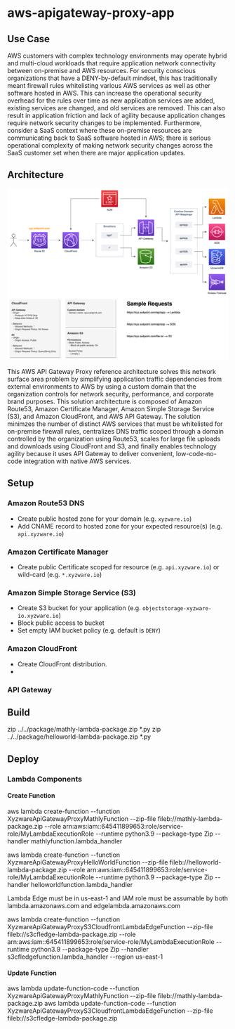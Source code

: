 # aws-apigateway-proxy-app

## Use Case
AWS customers with complex technology environments may operate hybrid and multi-cloud workloads that require application network connectivity between on-premise and AWS resources.  For security conscious organizations that have a DENY-by-default mindset, this has traditionally meant firewall rules whitelisting various AWS services as well as other software hosted in AWS.  This can increase the operational security overhead for the rules over time as new application services are added, existing services are changed, and old services are removed.  This can also result in application friction and lack of agility because application changes require network security changes to be implemented.  Furthermore, consider a SaaS context where these on-premise resources are communicating back to SaaS software hosted in AWS; there is serious  operational complexity of making network security changes across the SaaS customer set when there are major application updates.

## Architecture
![AWS API Gateway Proxy Architecture](./img/aws-apigateway-proxy-customdomain.png)

This AWS API Gateway Proxy reference architecture solves this network surface area problem by simplifying application traffic dependencies from external environments to AWS by using a custom domain that the organization controls for network security, performance, and corporate brand purposes.  This solution architecture is composed of Amazon Route53, Amazon Certificate Manager, Amazon Simple Storage Service (S3), and Amazon CloudFront, and AWS API Gateway.  The solution minimzes the number of distinct AWS services that must be whitelisted for on-premise firewall rules, centralizes DNS traffic scoped through a domain controlled by the organization using Route53, scales for large file uploads and downloads using CloudFront and S3, and finally enables technology agility because it uses API Gateway to deliver convenient, low-code-no-code integration with native AWS services.

## Setup

### Amazon Route53 DNS
* Create public hosted zone for your domain (e.g. `xyzware.io`)
* Add CNAME record to hosted zone for your expected resource(s) (e.g. `api.xyzware.io`)

### Amazon Certificate Manager
* Create public Certificate scoped for resource (e.g. `api.xyzware.io`) or wild-card (e.g. `*.xyzware.io`)

### Amazon Simple Storage Service (S3)
* Create S3 bucket for your application (e.g. `objectstorage-xyzware-io.xyzware.io`)
* Block public access to bucket
* Set empty IAM bucket policy (e.g. default is `DENY`)

### Amazon CloudFront
* Create CloudFront distribution.
* 

### API Gateway

## Build 

zip ../../package/mathly-lambda-package.zip *.py
zip ../../package/helloworld-lambda-package.zip *.py

## Deploy 

### Lambda Components

#### Create Function
aws lambda create-function --function XyzwareApiGatewayProxyMathlyFunction --zip-file fileb://mathly-lambda-package.zip --role arn:aws:iam::645411899653:role/service-role/MyLambdaExecutionRole --runtime python3.9 --package-type Zip --handler mathlyfunction.lambda_handler

aws lambda create-function --function XyzwareApiGatewayProxyHelloWorldFunction --zip-file fileb://helloworld-lambda-package.zip --role arn:aws:iam::645411899653:role/service-role/MyLambdaExecutionRole --runtime python3.9 --package-type Zip --handler helloworldfunction.lambda_handler

Lambda Edge must be in us-east-1 and IAM role must be assumable by both lambda.amazonaws.com and edgelambda.amazonaws.com

aws lambda create-function --function XyzwareApiGatewayProxyS3CloudfrontLambdaEdgeFunction --zip-file fileb://s3cfledge-lambda-package.zip --role arn:aws:iam::645411899653:role/service-role/MyLambdaExecutionRole --runtime python3.9 --package-type Zip --handler s3cfledgefunction.lambda_handler --region us-east-1


#### Update Function
aws lambda update-function-code --function XyzwareApiGatewayProxyMathlyFunction --zip-file fileb://mathly-lambda-package.zip
aws lambda update-function-code --function XyzwareApiGatewayProxyS3CloudfrontLambdaEdgeFunction --zip-file fileb://s3cfledge-lambda-package.zip